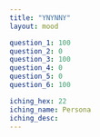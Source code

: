 ```yaml
---
title: "YNYNNY"
layout: mood

question_1: 100
question_2: 0
question_3: 100
question_4: 0
question_5: 0
question_6: 100

iching_hex: 22
iching_name: Persona
iching_desc: 
---
```

